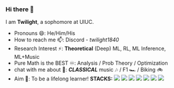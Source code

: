 ### Hi there 👋
I am **Twilight**, a sophomore at UIUC.
-  Pronouns 😄: He/Him/His
-  How to reach me 📫: Discord - *twilight1840*
-  Research Interest ⚡: **Theoretical** (Deep) ML, RL, ML Inference, ML+Music
-  Pure Math is the BEST ♾️: Analysis / Prob Theory / Optimization
-  chat with me about 💬: ***CLASSICAL*** music 🎶 / F1 🏎️ / Biking 🚲
-  Aim 🙌: To be a lifelong learner!
**STACKS:**
![](https://img.shields.io/badge/-Pytorch-red)
![](https://img.shields.io/badge/-Matplotlib-blue)
![](https://img.shields.io/badge/-Numpy-darkgreen)
![]("https://img.shields.io/badge/latex-%23008080.svg?style=for-the-badge&logo=latex&logoColor=white")
![](https://img.shields.io/badge/-C%2B%2B-lightgrey)
![](https://img.shields.io/badge/-C-white)
![](https://img.shields.io/badge/Linux-FCC624?style=for-the-badge&logo=linux&logoColor=black)
